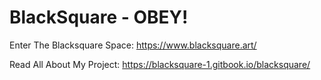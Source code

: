 # BlackSquare - OBEY!

Enter The Blacksquare Space: https://www.blacksquare.art/

Read All About My Project: https://blacksquare-1.gitbook.io/blacksquare/
